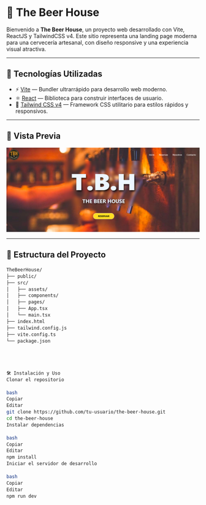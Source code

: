 # 🍻 The Beer House

Bienvenido a **The Beer House**, un proyecto web desarrollado con Vite, ReactJS y TailwindCSS v4. Este sitio representa una landing page moderna para una cervecería artesanal, con diseño responsive y una experiencia visual atractiva.

---

## 🚀 Tecnologías Utilizadas

- ⚡️ [Vite](https://vitejs.dev/) — Bundler ultrarrápido para desarrollo web moderno.
- ⚛️ [React](https://react.dev/) — Biblioteca para construir interfaces de usuario.
- 🎨 [Tailwind CSS v4](https://tailwindcss.com/docs/installation) — Framework CSS utilitario para estilos rápidos y responsivos.

---

## 📸 Vista Previa

![screenshot](./public/screenshot.png) <!-- Asegúrate de agregar una captura de pantalla del proyecto -->

---

## 📁 Estructura del Proyecto

```bash
TheBeerHouse/
├── public/
├── src/
│   ├── assets/
│   ├── components/
│   ├── pages/
│   ├── App.tsx
│   └── main.tsx
├── index.html
├── tailwind.config.js
├── vite.config.ts
└── package.json




🛠️ Instalación y Uso
Clonar el repositorio

bash
Copiar
Editar
git clone https://github.com/tu-usuario/the-beer-house.git
cd the-beer-house
Instalar dependencias

bash
Copiar
Editar
npm install
Iniciar el servidor de desarrollo

bash
Copiar
Editar
npm run dev
